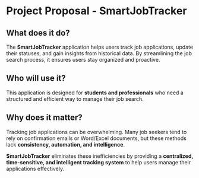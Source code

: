 # **Project Proposal - SmartJobTracker**

## **What does it do?**
The **SmartJobTracker** application helps users track job applications, update their statuses, and gain insights from historical data. By streamlining the job search process, it ensures users stay organized and proactive. 

## **Who will use it?**
This application is designed for **students and professionals** who need a structured and efficient way to manage their job search.  

## **Why does it matter?**
Tracking job applications can be overwhelming. Many job seekers tend to rely on confirmation emails or Word/Excel documents, but these methods lack **consistency, automation, and intelligence**. 

**SmartJobTracker** eliminates these inefficiencies by providing a **centralized, time-sensitive, and intelligent tracking system** to help users manage their applications effectively.  

